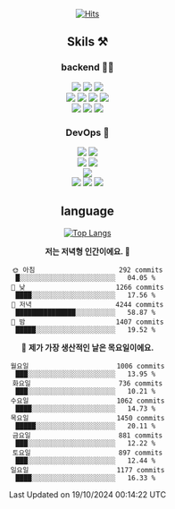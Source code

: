 <div align="center">

[![Hits](https://hits.seeyoufarm.com/api/count/incr/badge.svg?url=https%3A%2F%2Fgithub.com%2Fzxcv9203%2Fhit-counter&count_bg=%23FF7272&title_bg=%23324C2E&icon=codeigniter.svg&icon_color=%23DD5B5B&title=%EB%B0%A9%EB%AC%B8%EC%9E%90&edge_flat=false)](https://hits.seeyoufarm.com)
  
## Skils ⚒️

### backend 🧑‍💻
  
<img src="https://img.shields.io/badge/Java-FF6600?style=flat-square&logo=buymeacoffee&logoColor=white"/>
<img src="https://img.shields.io/badge/Go-0099FF?style=flat-square&logo=go&logoColor=white"/>
<img src="https://img.shields.io/badge/Kotlin-7F52FF?style=flat-square&logo=kotlin&logoColor=white"/>
  
  
<br />
  
<img src="https://img.shields.io/badge/Spring-339933?style=flat-square&logo=Spring&logoColor=white"/>
<img src="https://img.shields.io/badge/Spring Boot-339933?style=flat-square&logo=Spring Boot&logoColor=white"/>
<img src="https://img.shields.io/badge/Spring Security-339933?style=flat-square&logo=Spring Security&logoColor=white"/>
  
<img src="https://img.shields.io/badge/Spring Data JPA-339933?style=flat-square&logo=Hibernate&logoColor=white"/>

<br />
  
  <img src="https://img.shields.io/badge/mysql-0099FF?style=flat-square&logo=mysql&logoColor=white"/>
  <img src="https://img.shields.io/badge/mariadb-0099FF?style=flat-square&logo=mariadb&logoColor=white"/>
  <img src="https://img.shields.io/badge/mongoDB-47A248?style=flat-square&logo=mongodb&logoColor=white"/>
  
  
### DevOps 🚀
  
  <img src="https://img.shields.io/badge/docker-2496ED?style=flat-square&logo=docker&logoColor=white"/>
  <img src="https://img.shields.io/badge/kubernetes-326CE5?style=flat-square&logo=kubernetes&logoColor=white"/>
  
  <br />
  
  <img src="https://img.shields.io/badge/Github Actions-2088FF?style=flat-square&logo=githubactions&logoColor=white"/>
  <img src="https://img.shields.io/badge/Jenkins-D24939?style=flat-square&logo=jenkins&logoColor=white"/>
  
  
  <br />
  <img src="https://img.shields.io/badge/terraform-7B42BC?style=flat-square&logo=terraform&logoColor=white"/>
  
  <br />
  <img src="https://img.shields.io/badge/Amazon AWS-232F3E?style=flat-square&logo=Amazon AWS&logoColor=white"/>

  <img src="https://img.shields.io/badge/GCP-4285F4?style=flat-square&logo=googlecloud&logoColor=white"/>
  <img src="https://img.shields.io/badge/NCP-03C75A?style=flat-square&logo=naver&logoColor=white"/>
  
  
## language

[![Top Langs](https://github-readme-stats.vercel.app/api/top-langs/?username=zxcv9203&hide=html&exclude_repo=zxcv9203.github.io,golB&theme=grate-gatsby)](https://github.com/zxcv9203/github-readme-stats)
  
<!--START_SECTION:waka-->
**저는 저녁형 인간이에요. 🦉** 

```text
🌞 아침                     292 commits         █░░░░░░░░░░░░░░░░░░░░░░░░   04.05 % 
🌆 낮　                     1266 commits        ████░░░░░░░░░░░░░░░░░░░░░   17.56 % 
🌃 저녁                     4244 commits        ███████████████░░░░░░░░░░   58.87 % 
🌙 밤　                     1407 commits        █████░░░░░░░░░░░░░░░░░░░░   19.52 % 
```
📅 **제가 가장 생산적인 날은 목요일이에요.** 

```text
월요일                      1006 commits        ███░░░░░░░░░░░░░░░░░░░░░░   13.95 % 
화요일                      736 commits         ███░░░░░░░░░░░░░░░░░░░░░░   10.21 % 
수요일                      1062 commits        ████░░░░░░░░░░░░░░░░░░░░░   14.73 % 
목요일                      1450 commits        █████░░░░░░░░░░░░░░░░░░░░   20.11 % 
금요일                      881 commits         ███░░░░░░░░░░░░░░░░░░░░░░   12.22 % 
토요일                      897 commits         ███░░░░░░░░░░░░░░░░░░░░░░   12.44 % 
일요일                      1177 commits        ████░░░░░░░░░░░░░░░░░░░░░   16.33 % 
```



 Last Updated on 19/10/2024 00:14:22 UTC
<!--END_SECTION:waka-->
  
</div>


